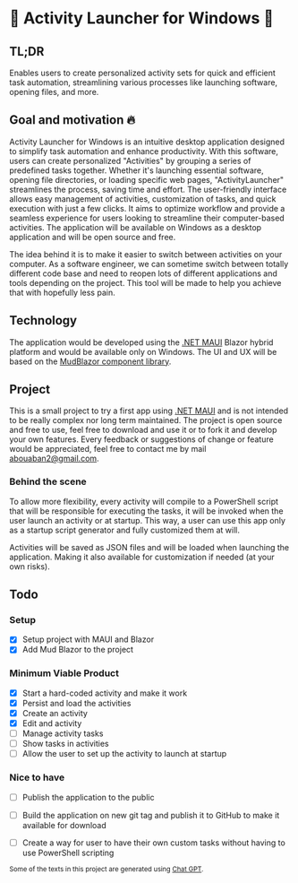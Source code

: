 # :gem: Activity Launcher for Windows :gem: 

## TL;DR
Enables users to create personalized activity sets for quick and efficient task automation, streamlining various processes like launching software, opening files, and more.

## Goal and motivation :fire:
Activity Launcher for Windows is an intuitive desktop application designed to simplify task automation and enhance productivity. With this software, users can create personalized "Activities" by grouping a series of predefined tasks together. Whether it's launching essential software, opening file directories, or loading specific web pages, "ActivityLauncher" streamlines the process, saving time and effort. The user-friendly interface allows easy management of activities, customization of tasks, and quick execution with just a few clicks. It aims to optimize workflow and provide a seamless experience for users looking to streamline their computer-based activities. The application will be available on Windows as a desktop application and will be open source and free.

The idea behind it is to make it easier to switch between activities on your computer. As a software engineer, we can sometime switch between totally different code base and need to reopen lots of different applications and tools depending on the project. This tool will be made to help you achieve that with hopefully less pain.

## Technology
The application would be developed using the [.NET MAUI](https://learn.microsoft.com/en-us/dotnet/maui/what-is-maui) Blazor hybrid platform and would be available only on Windows. The UI and UX will be based on the [MudBlazor component library](https://mudblazor.com).

## Project
This is a small project to try a first app using [.NET MAUI](https://learn.microsoft.com/en-us/dotnet/maui/what-is-maui) and is not intended to be really complex nor long term maintained. The project is open source and free to use, feel free to download and use it or to fork it and develop your own features. Every feedback or suggestions of change or feature would be appreciated, feel free to contact me by mail [abouaban2@gmail.com](mailto:abouaban2@gmail.com).

### Behind the scene
To allow more flexibility, every activity will compile to a PowerShell script that will be responsible for executing the tasks, it will be invoked when the user launch an activity or at startup. This way, a user can use this app only as a startup script generator and fully customized them at will.

Activities will be saved as JSON files and will be loaded when launching the application. Making it also available for customization if needed (at your own risks).

## Todo

### Setup
- [x] Setup project with MAUI and Blazor
- [x] Add Mud Blazor to the project

### Minimum Viable Product
- [x] Start a hard-coded activity and make it work
- [x] Persist and load the activities
- [x] Create an activity
- [x] Edit and activity
- [ ] Manage activity tasks
- [ ] Show tasks in activities
- [ ] Allow the user to set up the activity to launch at startup

### Nice to have
- [ ] Publish the application to the public
- [ ] Build the application on new git tag and publish it to GitHub to make it available for download
- [ ] Create a way for user to have their own custom tasks without having to use PowerShell scripting


<sub>Some of the texts in this project are generated using [Chat GPT](https://openai.com/blog/chatgpt).</sub>
